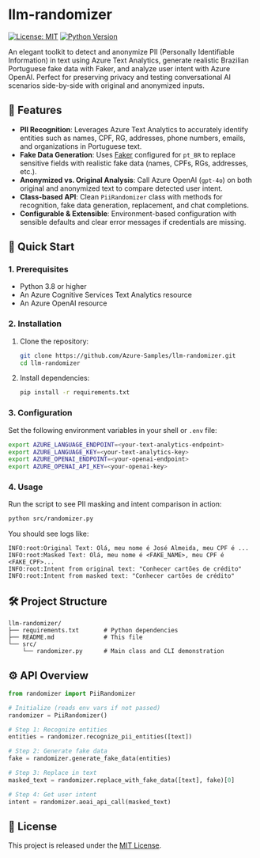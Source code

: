 # llm-randomizer

[![License: MIT](https://img.shields.io/badge/License-MIT-blue.svg)](LICENSE)
[![Python Version](https://img.shields.io/badge/python-3.8%2B-green.svg)](https://www.python.org/)

An elegant toolkit to detect and anonymize PII (Personally Identifiable Information) in text using Azure Text Analytics, generate realistic Brazilian Portuguese fake data with Faker, and analyze user intent with Azure OpenAI. Perfect for preserving privacy and testing conversational AI scenarios side-by-side with original and anonymized inputs.

## 🌟 Features

- **PII Recognition**: Leverages Azure Text Analytics to accurately identify entities such as names, CPF, RG, addresses, phone numbers, emails, and organizations in Portuguese text.
- **Fake Data Generation**: Uses [Faker](https://faker.readthedocs.io/) configured for `pt_BR` to replace sensitive fields with realistic fake data (names, CPFs, RGs, addresses, etc.).
- **Anonymized vs. Original Analysis**: Call Azure OpenAI (`gpt-4o`) on both original and anonymized text to compare detected user intent.
- **Class-based API**: Clean `PiiRandomizer` class with methods for recognition, fake data generation, replacement, and chat completions.
- **Configurable & Extensible**: Environment-based configuration with sensible defaults and clear error messages if credentials are missing.

## 🚀 Quick Start

### 1. Prerequisites

- Python 3.8 or higher
- An Azure Cognitive Services Text Analytics resource
- An Azure OpenAI resource

### 2. Installation

1. Clone the repository:
   ```bash
   git clone https://github.com/Azure-Samples/llm-randomizer.git
   cd llm-randomizer
   ```
2. Install dependencies:
   ```bash
   pip install -r requirements.txt
   ```

### 3. Configuration

Set the following environment variables in your shell or `.env` file:

```bash
export AZURE_LANGUAGE_ENDPOINT=<your-text-analytics-endpoint>
export AZURE_LANGUAGE_KEY=<your-text-analytics-key>
export AZURE_OPENAI_ENDPOINT=<your-openai-endpoint>
export AZURE_OPENAI_API_KEY=<your-openai-key>
```

### 4. Usage

Run the script to see PII masking and intent comparison in action:

```bash
python src/randomizer.py
```

You should see logs like:

```
INFO:root:Original Text: Olá, meu nome é José Almeida, meu CPF é ...
INFO:root:Masked Text: Olá, meu nome é <FAKE_NAME>, meu CPF é <FAKE_CPF>...
INFO:root:Intent from original text: "Conhecer cartões de crédito"
INFO:root:Intent from masked text: "Conhecer cartões de crédito"
```

## 🛠️ Project Structure

```
llm-randomizer/
├── requirements.txt       # Python dependencies
├── README.md              # This file
└── src/
    └── randomizer.py      # Main class and CLI demonstration
```

## ⚙️ API Overview

```python
from randomizer import PiiRandomizer

# Initialize (reads env vars if not passed)
randomizer = PiiRandomizer()

# Step 1: Recognize entities
entities = randomizer.recognize_pii_entities([text])

# Step 2: Generate fake data
fake = randomizer.generate_fake_data(entities)

# Step 3: Replace in text
masked_text = randomizer.replace_with_fake_data([text], fake)[0]

# Step 4: Get user intent
intent = randomizer.aoai_api_call(masked_text)
```

## 📄 License

This project is released under the [MIT License](LICENSE).
